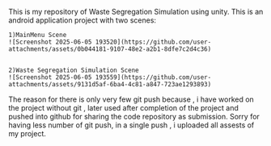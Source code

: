 This is my repository of Waste Segregation Simulation using unity.
This is an android application project with two scenes:

    1)MainMenu Scene 
    ![Screenshot 2025-06-05 193520](https://github.com/user-attachments/assets/0b044181-9107-48e2-a2b1-8dfe7c2d4c36)

    
    2)Waste Segregation Simulation Scene
    ![Screenshot 2025-06-05 193559](https://github.com/user-attachments/assets/9131d5af-6ba4-4c81-a847-723ae1293893)

    

The reason for there is only very few git push because , i have worked on the project without git , later used after completion of the project and pushed into github for sharing the code repository as submission.
Sorry for having less number of git push, in a single push , i uploaded all assests of my project.
